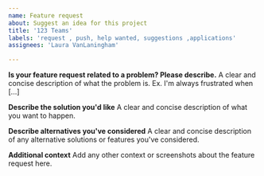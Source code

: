 ```yaml
---
name: Feature request
about: Suggest an idea for this project
title: '123 Teams'
labels: 'request , push, help wanted, suggestions ,applications'
assignees: 'Laura VanLaningham'

---
```


**Is your feature request related to a problem? Please describe.**
A clear and concise description of what the problem is. Ex. I'm always frustrated when [...]

**Describe the solution you'd like**
A clear and concise description of what you want to happen.

**Describe alternatives you've considered**
A clear and concise description of any alternative solutions or features you've considered.

**Additional context**
Add any other context or screenshots about the feature request here.
